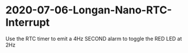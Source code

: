 # 2020-07-06-Longan-Nano-RTC-Interrupt
Use the RTC timer to emit a 4Hz SECOND alarm to toggle the RED LED at 2Hz
